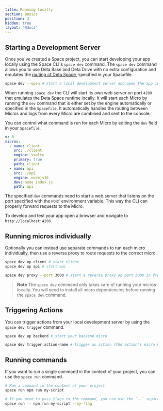 ```yaml
---
title: Running locally
section: Basics
position: 3
hidden: true
layout: "@docs"
---
```


## Starting a Development Server

Once you've created a Space project, you can start developing your app locally using the Space CLI's `space dev` command. The `space dev` command allows you to use Deta Base and Deta Drive with no extra configuration and emulates the [routing of Deta Space](/docs/en/basics/micros#micro-routing), specified in your Spacefile.

```bash
space dev --open # start a local development server and open the app in your browser
```

When running `space dev` the CLI will start its own web server on port `4200` that emulates the Deta Space runtime locally. It will start each Micro by running the `dev` command that is either set by the engine automatically or specified in the `Spacefile`. It automatically handles the routing between Micros and logs from every Micro are combined and sent to the console.

You can control what command is run for each Micro by editing the `dev` field in your `Spacefile`.

```yaml
v: 0
micros:
  - name: client
    src: ./client
    engine: svelte
    primary: true
    path: client
  - name: api
    src: ./api
    engine: nodejs16
    dev: node index.js
    path: api
```

The specified `dev` commands need to start a web server that listens on the port specified with the `PORT` environment variable. This way the CLI can properly forward requests to the Micro.

To develop and test your app open a browser and navigate to `http://localhost:4200`.

## Running micros individually

Optionally you can instead use separate commands to run each micro individually, then use a reverse proxy to route requests to the correct micro.

```bash
space dev up client # start client
space dev up api # start api

space dev proxy --port 3000 # start a reverse proxy on port 3000 in front of all micros
```

> **Note** The `space dev` command only takes care of running your micros locally.
> You will need to install all micro dependencies before running the `space dev` command.

## Triggering Actions

You can trigger actions from your local development server by using the `space dev trigger` command.

```bash
space dev up backend # start your backend micro

space dev trigger action-name # trigger an action (the action's micro must be running)
```

## Running commands

If you want to run a single command in the context of your project, you can use the `space run` command.

```bash
# Run a command in the context of your project
space run npm run my-script

# If you need to pass flags to the command, you can use the `--` separator
space run -- npm run my-script --my-flag
```
